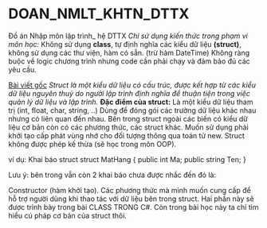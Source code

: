 # DOAN_NMLT_KHTN_DTTX
Đồ án Nhập môn lập trình_ hệ DTTX
*Chỉ sử dụng kiến thức trong phạm vi môn học:*
Không sử dụng **class**, tự định nghĩa các kiểu dữ liệu **(struct)**, không sử dụng các thư viện, hàm có sẵn. (trừ hàm DateTime)
Không ràng buộc về logic chương trình nhưng code cần phải chạy và đảm bảo đủ các yêu cầu.

[Bài viết gốc](https://howkteam.vn/course/khoa-hoc-lap-trinh-c-can-ban/struct-trong-lap-trinh-c-can-ban-1221)
*Struct là một kiểu dữ liệu có cấu trúc, được kết hợp từ các kiểu dữ liệu nguyên thuỷ do người lập trình định nghĩa để thuận tiện trong việc quản lý dữ liệu và lập trình.*
**Đặc điểm của struct:**
Là một kiểu dữ liệu tham trị (int, float, char, string, ..)
Dùng để đóng gói các trường dữ liệu khác nhau nhưng có liên quan đến nhau.
Bên trong struct ngoài các biến có kiểu dữ liệu cơ bản còn có các phương thức, các struct khác.
Muốn sử dụng phải khởi tạo cấp phát vùng nhớ cho đối tượng thông qua toán tử new.
Struct không được phép kế thừa (sẽ học trong môn OOP).

ví dụ: Khai báo struct 
struct MatHang
{
public int Ma;
public string Ten;
}

 Lưu ý: bên trong vẫn còn 2 khai báo chưa được nhắc đến đó là:

Constructor (hàm khởi tạo).
Các phương thức mà mình muốn cung cấp để hỗ trợ người dùng khi thao tác với dữ liệu bên trong struct.
Hai phần này sẽ được trình bày trong bài CLASS TRONG C#. Còn trong bài học này ta chỉ tìm hiểu cú pháp cơ bản của struct thôi.
